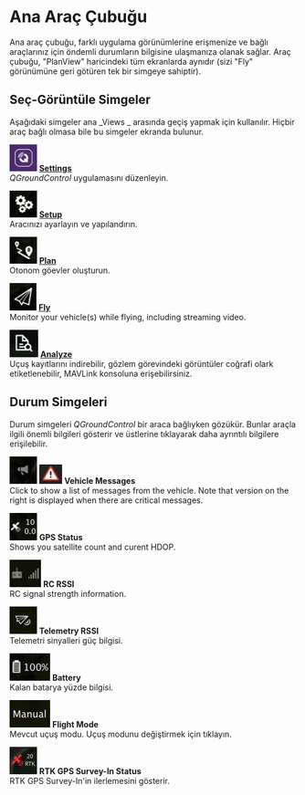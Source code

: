 # Ana Araç Çubuğu

Ana araç çubuğu, farklı uygulama görünümlerine erişmenize ve bağlı araçlarınız için öndemli durumların bilgisine ulaşmanıza olanak sağlar. Araç çubuğu, "PlanView" haricindeki tüm ekranlarda aynıdır (sizi "Fly" görünümüne geri götüren tek bir simgeye sahiptir).

## Seç-Görüntüle Simgeler

Aşağıdaki simgeler ana _Views _ arasında geçiş yapmak için kullanılır. Hiçbir araç bağlı olmasa bile bu simgeler ekranda bulunur.

![Ayarlar ekranı simgesi](../../../assets/toolbar/toolbar_view_select_settings.jpg) **[Settings](../settings_view/settings_view.md)** <br />_QGroundControl_ uygulamasını düzenleyin.

![Kurulum ekranı simgesi](../../../assets/toolbar/toolbar_view_select_setup.jpg) **[Setup](../setup_view/setup_view.md)** <br /> Aracınızı ayarlayın ve yapılandırın.

![Plan ekranı simgesi](../../../assets/toolbar/toolbar_view_select_plan.jpg) **[Plan](../plan_view/plan_view.md)** <br /> Otonom göevler oluşturun.

![Uçuş simgesi](../../../assets/toolbar/toolbar_view_select_fly.jpg) **[Fly](../fly_view/fly_view.md)** <br />Monitor your vehicle(s) while flying, including streaming video.

![Analiz simgesi](../../../assets/toolbar/toolbar_view_select_analyse.jpg) **[Analyze](../analyze_view/index.md)** <br /> Uçuş kayıtlarını indirebilir, gözlem görevindeki görüntüler coğrafi olark etiketlenebilir, MAVLink konsoluna erişebilirsiniz.

## Durum Simgeleri

Durum simgeleri _QGroundControl_ bir araca bağlıyken gözükür. Bunlar araçla ilgili önemli bilgileri gösterir ve üstlerine tıklayarak daha ayrıntılı bilgilere erişilebilir.

![](../../../assets/toolbar/toolbar_status_message.jpg) ![yield](../../../assets/toolbar/toolbar_status_critical.jpg) **Vehicle Messages** <br />Click to show a list of messages from the vehicle. Note that version on the right is displayed when there are critical messages.

![](../../../assets/toolbar/toolbar_status_gps.jpg) **GPS Status** <br />Shows you satellite count and curent HDOP.

![](../../../assets/toolbar/toolbar_status_rc.jpg) **RC RSSI** <br />RC signal strength information.

![](../../../assets/toolbar/toolbar_status_telemetry.jpg) **Telemetry RSSI** <br />Telemetri sinyalleri güç bilgisi.

![](../../../assets/toolbar/toolbar_status_battery.jpg) **Battery** <br />Kalan batarya yüzde bilgisi.

![](../../../assets/toolbar/toolbar_status_flight_mode.jpg) **Flight Mode** <br />Mevcut uçuş modu. Uçuş modunu değiştirmek için tıklayın.

![](../../../assets/toolbar/toolbar_status_rtk_gps.jpg) **RTK GPS Survey-In Status** <br />RTK GPS Survey-In'in ilerlemesini gösterir.

